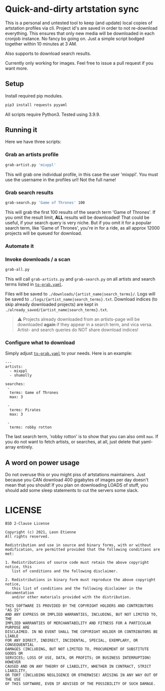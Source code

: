 # Quick-and-dirty artstation sync
This is a personal and untested tool to keep (and update) local copies of artstation profiles via cli.
Project id's are saved in order to not re-download everything. This ensures that only new media will be downloaded in each cronjob instance.
No fancy bs going on. Just a simple script bodged together within 10 minutes at 3 AM.

Also supports to download search results.


Currently only working for images. Feel free to issue a pull request if you want more.

## Setup
Install required pip modules.
```bash
pip3 install requests pyyaml
```
All scripts require Python3. Tested using 3.9.9.

## Running it
Here we have three scripts:

### Grab an artists profile
```bash
grab-artist.py 'mixppl'
```
This will grab one individual profile, in this case the user 'mixppl'. You must use the username in the profiles url! Not the full name!

### Grab search results
```bash
grab-search.py 'Game of Thrones' 100
```
This will grab the first 100 results of the search term 'Game of Thrones'.
If you omit the result limit, **ALL** results will be downloaded! That could be useful, if your search query is very niche. But if you omit it for a popular search term, like 'Game of Thrones', you're in for a ride,
as all approx 12000 projects will be queued for download.

### Automate it
### Invoke downloads / a scan
```bash
grab-all.py
```
This will call `grab-artists.py` and `grab-search.py` on all artists and search terms listed in [`to-grab.yaml`](https://github.com/Leonetienne/Artstation-grabber/blob/master/to-grab.yaml).

Files will be saved to `./downloads/{artist_name|search_terms}/`.
Logs will be saved to `./logs/{artist_name|search_terms}.txt`.
Download indices (to skip already downloaded projects) are kept in `./already_saved/{artist_name|search_terms}.txt`.

> :warning: Projects already downloaded from an artists-page will be downloaded **again** if they appear in a search term, and vica versa. Artist- and search queries do NOT share download indices!

### Configure what to download
Simply adjust [`to-grab.yaml`](https://github.com/Leonetienne/Artstation-grabber/blob/master/to-grab.yaml) to your needs. Here is an example:
```
--- 
artists: 
  - mixppl
  - shumolly

searches:
 -
  terms: Game of Thrones
  max: 3

 -
  terms: Pirates
  max: 3

 -
  terms: robby rotton
```
The last search term, 'robby rotton' is to show that you can also omit `max`. If you do not want to fetch artists, or searches, at all, just delete that yaml-array entirely.


## A word on power usage
Do not overuse this or you might piss of artstations maintainers. Just because you CAN download 400 gigabytes of images per day doesn't mean that you should!
If you plan on downloading LOADS of stuff, you should add some sleep statements to cut the servers some slack.

# LICENSE
```
BSD 2-Clause License

Copyright (c) 2021, Leon Etienne
All rights reserved.

Redistribution and use in source and binary forms, with or without
modification, are permitted provided that the following conditions are met:

1. Redistributions of source code must retain the above copyright notice, this
   list of conditions and the following disclaimer.

2. Redistributions in binary form must reproduce the above copyright notice,
   this list of conditions and the following disclaimer in the documentation
   and/or other materials provided with the distribution.

THIS SOFTWARE IS PROVIDED BY THE COPYRIGHT HOLDERS AND CONTRIBUTORS "AS IS"
AND ANY EXPRESS OR IMPLIED WARRANTIES, INCLUDING, BUT NOT LIMITED TO, THE
IMPLIED WARRANTIES OF MERCHANTABILITY AND FITNESS FOR A PARTICULAR PURPOSE ARE
DISCLAIMED. IN NO EVENT SHALL THE COPYRIGHT HOLDER OR CONTRIBUTORS BE LIABLE
FOR ANY DIRECT, INDIRECT, INCIDENTAL, SPECIAL, EXEMPLARY, OR CONSEQUENTIAL
DAMAGES (INCLUDING, BUT NOT LIMITED TO, PROCUREMENT OF SUBSTITUTE GOODS OR
SERVICES; LOSS OF USE, DATA, OR PROFITS; OR BUSINESS INTERRUPTION) HOWEVER
CAUSED AND ON ANY THEORY OF LIABILITY, WHETHER IN CONTRACT, STRICT LIABILITY,
OR TORT (INCLUDING NEGLIGENCE OR OTHERWISE) ARISING IN ANY WAY OUT OF THE USE
OF THIS SOFTWARE, EVEN IF ADVISED OF THE POSSIBILITY OF SUCH DAMAGE.
```
